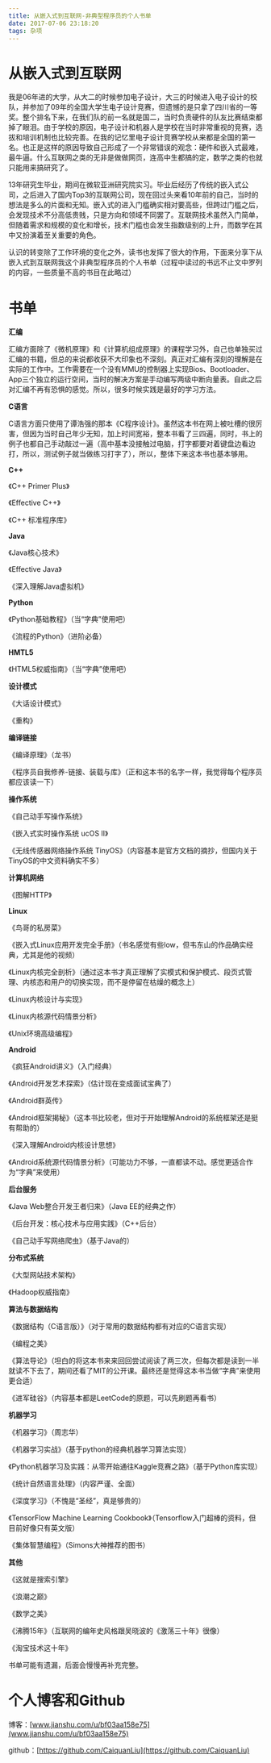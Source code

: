 ```yaml
---
title: 从嵌入式到互联网-非典型程序员的个人书单
date: 2017-07-06 23:18:20
tags: 杂项
---
```

# 从嵌入式到互联网

我是06年进的大学，从大二的时候参加电子设计，大三的时候进入电子设计的校队，并参加了09年的全国大学生电子设计竞赛，但遗憾的是只拿了四川省的一等奖。整个排名下来，在我们队的前一名就是国二，当时负责硬件的队友比赛结束都掉了眼泪。由于学校的原因，电子设计和机器人是学校在当时非常重视的竞赛，选拔和培训机制也比较完善。在我的记忆里电子设计竞赛学校从来都是全国的第一名。也正是这样的原因导致自己形成了一个非常错误的观念：硬件和嵌入式最难，最牛逼。什么互联网之类的无非是做做网页，连高中生都搞的定，数学之类的也就只能用来搞研究了。

13年研究生毕业，期间在微软亚洲研究院实习。毕业后经历了传统的嵌入式公司，之后进入了国内Top3的互联网公司，现在回过头来看10年前的自己，当时的想法是多么的片面和无知。嵌入式的进入门槛确实相对要高些，但跨过门槛之后，会发现技术不分高低贵贱，只是方向和领域不同罢了。互联网技术虽然入门简单，但随着需求和规模的变化和增长，技术门槛也会发生指数级别的上升，而数学在其中又扮演着至关重要的角色。

认识的转变除了工作环境的变化之外，读书也发挥了很大的作用，下面来分享下从嵌入式到互联网我这个非典型程序员的个人书单（过程中读过的书远不止文中罗列的内容，一些质量不高的书目在此略过）

# 书单

**汇编**

汇编方面除了《微机原理》和《计算机组成原理》的课程学习外，自己也单独买过汇编的书籍，但总的来说都收获不大印象也不深刻。真正对汇编有深刻的理解是在实际的工作中。工作需要在一个没有MMU的控制器上实现Bios、Bootloader、App三个独立的运行空间，当时的解决方案是手动编写两级中断向量表。自此之后对汇编不再有恐惧的感觉。所以，很多时候实践是最好的学习方法。

**C语言**

C语言方面只使用了谭浩强的那本《C程序设计》。虽然这本书在网上被吐槽的很厉害，但因为当时自己年少无知，加上时间宽裕，整本书看了三四遍，同时，书上的例子也都自己手动敲过一遍（高中基本没接触过电脑，打字都要对着键盘边看边打，所以，测试例子就当做练习打字了），所以，整体下来这本书也基本够用。

**C++**

《C++ Primer Plus》

《Effective C++》

《C++ 标准程序库》

**Java**

《Java核心技术》

《Effective Java》

《深入理解Java虚拟机》

**Python**

《Python基础教程》（当“字典”使用吧）

《流程的Python》（进阶必备）

**HMTL5**

《HTML5权威指南》（当“字典”使用吧）

**设计模式**

《大话设计模式》

《重构》

**编译链接**

《编译原理》（龙书）

《程序员自我修养-链接、装载与库》（正和这本书的名字一样，我觉得每个程序员都应该读一下）

**操作系统**

《自己动手写操作系统》

《嵌入式实时操作系统 ucOS II》

《无线传感器网络操作系统 TinyOS》（内容基本是官方文档的摘抄，但国内关于TinyOS的中文资料确实不多）

**计算机网络**

《图解HTTP》

**Linux**

《鸟哥的私房菜》

《嵌入式Linux应用开发完全手册》（书名感觉有些low，但韦东山的作品确实经典，尤其是他的视频）

《Linux内核完全剖析》（通过这本书才真正理解了实模式和保护模式、段页式管理、内核态和用户的切换实现，而不是停留在枯燥的概念上）

《Linux内核设计与实现》

《Linux内核源代码情景分析》

《Unix环境高级编程》

**Android**

《疯狂Android讲义》（入门经典）

《Android开发艺术探索》（估计现在变成面试宝典了）

《Android群英传》

《Android框架揭秘》（这本书比较老，但对于开始理解Android的系统框架还是挺有帮助的）

《深入理解Android内核设计思想》

《Android系统源代码情景分析》（可能功力不够，一直都读不动。感觉更适合作为“字典”来使用）

**后台服务**

《Java Web整合开发王者归来》（Java EE的经典之作）

《后台开发：核心技术与应用实践》（C++后台）

《自己动手写网络爬虫》（基于Java的）

**分布式系统**

《大型网站技术架构》

《Hadoop权威指南》

**算法与数据结构**

《数据结构（C语言版）》（对于常用的数据结构都有对应的C语言实现）

《编程之美》

《算法导论》（坦白的将这本书来来回回尝试阅读了两三次，但每次都是读到一半就读不下去了，期间还看了MIT的公开课。最终还是觉得这本书当做“字典”来使用更合适）

《进军硅谷》（内容基本都是LeetCode的原题，可以先刷题再看书）

**机器学习**

《机器学习》（周志华）

《机器学习实战》（基于python的经典机器学习算法实现）

《Python机器学习及实践：从零开始通往Kaggle竞赛之路》（基于Python库实现）

《统计自然语言处理》（内容严谨、全面）

《深度学习》（不愧是“圣经”，真是够贵的）

《TensorFlow Machine Learning Cookbook》（Tensorflow入门超棒的资料，但目前好像只有英文版）

《集体智慧编程》（Simons大神推荐的图书）

**其他**

《这就是搜索引擎》

《浪潮之巅》

《数学之美》

《沸腾15年》（互联网的编年史风格跟吴晓波的《激荡三十年》很像）

《淘宝技术这十年》

书单可能有遗漏，后面会慢慢再补充完整。

# 个人博客和Github

博客：[www.jianshu.com/u/bf03aa158e75](www.jianshu.com/u/bf03aa158e75)

github：[https://github.com/CaiquanLiu](https://github.com/CaiquanLiu)